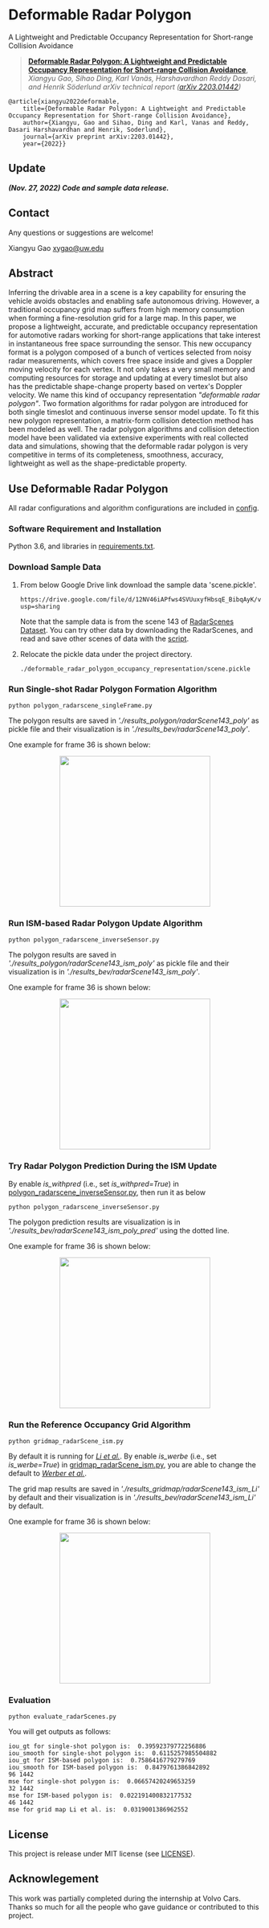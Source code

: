 # Deformable Radar Polygon

A Lightweight and Predictable Occupancy Representation for Short-range Collision Avoidance

> [**Deformable Radar Polygon: A Lightweight and Predictable Occupancy Representation for Short-range Collision Avoidance**](https://arxiv.org/pdf/2203.01442.pdf),            
> *Xiangyu Gao, Sihao Ding, Karl Vanäs, Harshavardhan Reddy Dasari, and Henrik Söderlund*
> *arXiv technical report ([arXiv 2203.01442](https://arxiv.org/abs/2203.01442))*  

    @article{xiangyu2022deformable,
        title={Deformable Radar Polygon: A Lightweight and Predictable Occupancy Representation for Short-range Collision Avoidance},
        author={Xiangyu, Gao and Sihao, Ding and Karl, Vanas and Reddy, Dasari Harshavardhan and Henrik, Soderlund},
        journal={arXiv preprint arXiv:2203.01442},
        year={2022}}

## Update
***(Nov. 27, 2022) Code and sample data release.***

## Contact
Any questions or suggestions are welcome! 

Xiangyu Gao [xygao@uw.edu](mailto:xygao@uw.edu) 

## Abstract
Inferring the drivable area in a scene is a key capability for ensuring the vehicle avoids obstacles and enabling safe autonomous driving. However, a traditional occupancy grid map suffers from high memory consumption when forming a fine-resolution grid for a large map. In this paper, we propose a lightweight, accurate, and predictable occupancy representation for automotive radars working for short-range applications that take interest in instantaneous free space surrounding the sensor. This new occupancy format is a polygon composed of a bunch of vertices selected from noisy radar measurements, which covers free space inside and gives a Doppler moving velocity for each vertex. It not only takes a very small memory and computing resources for storage and updating at every timeslot but also has the predictable shape-change property based on vertex's Doppler velocity. We name this kind of occupancy representation *"deformable radar polygon"*. Two formation algorithms for radar polygon are introduced for both single timeslot and continuous inverse sensor model update. To fit this new polygon representation, a matrix-form collision detection method has been modeled as well. The radar polygon algorithms and collision detection model have been validated via extensive experiments with real collected data and simulations, showing that the deformable radar polygon is very competitive in terms of its completeness, smoothness, accuracy, lightweight as well as the shape-predictable property. 

## Use Deformable Radar Polygon

All radar configurations and algorithm configurations are included in [config](config.py).

### Software Requirement and Installation

Python 3.6, and libraries in [requirements.txt](requirements.txt).

### Download Sample Data
1. From below Google Drive link download the sample data 'scene.pickle'. 
    ```
    https://drive.google.com/file/d/12NV46iAPfws4SVUuxyfHbsqE_BibqAyK/view?usp=sharing
    ```
    Note that the sample data is from the scene 143 of [RadarScenes Dataset](https://radar-scenes.com/). You can try other data by downloading the RadarScenes, and read and save other scenes of data with the [script](read_radarscene_data.py).

2. Relocate the pickle data under the project directory.
    ```
    ./deformable_radar_polygon_occupancy_representation/scene.pickle
    ```

### Run Single-shot Radar Polygon Formation Algorithm
    
    python polygon_radarscene_singleFrame.py
    
The polygon results are saved in *'./results_polygon/radarScene143_poly'* as pickle file and their visualization is in *'./results_bev/radarScene143_poly'*.

One example for frame 36 is shown below:
<p align="center"> <img src='docs/0036.png' align="center" height="300px"> </p> 

### Run ISM-based Radar Polygon Update Algorithm
   
    python polygon_radarscene_inverseSensor.py
    
The polygon results are saved in *'./results_polygon/radarScene143_ism_poly'* as pickle file and their visualization is in *'./results_bev/radarScene143_ism_poly'*.

One example for frame 36 is shown below:
<p align="center"> <img src='docs/0036_ism.png' align="center" height="300px"> </p> 

### Try Radar Polygon Prediction During the ISM Update
By enable *is_withpred* (i.e., set *is_withpred=True*) in [polygon_radarscene_inverseSensor.py](polygon_radarscene_inverseSensor.py), then run it as below
   
    python polygon_radarscene_inverseSensor.py
    
The polygon prediction results are visualization is in *'./results_bev/radarScene143_ism_poly_pred'* using the dotted line.

One example for frame 36 is shown below:
<p align="center"> <img src='docs/0036_ism_pred.png' align="center" height="300px"> </p> 

### Run the Reference Occupancy Grid Algorithm   
    python gridmap_radarScene_ism.py

By default it is running for [*Li et al.*](https://www.scitepress.org/papers/2018/66673/66673.pdf). By enable *is_werbe* (i.e., set *is_werbe=True*) in [gridmap_radarScene_ism.py](gridmap_radarScene_ism.py), you are able to change the default to [*Werber et al.*](https://ieeexplore.ieee.org/abstract/document/7117922).

The grid map results are saved in *'./results_gridmap/radarScene143_ism_Li'* by default and their visualization is in *'./results_bev/radarScene143_ism_Li'* by default.

One example for frame 36 is shown below:
<p align="center"> <img src='docs/0036_grid.png' align="center" height="300px"> </p> 

### Evaluation 
    python evaluate_radarScenes.py

 You will get outputs as follows:
    
    iou_gt for single-shot polygon is:  0.39592379772256886
    iou_smooth for single-shot polygon is:  0.6115257985504882
    iou_gt for ISM-based polygon is:  0.7586416779279769
    iou_smooth for ISM-based polygon is:  0.8479761386842892
    96 1442
    mse for single-shot polygon is:  0.06657420249653259
    32 1442
    mse for ISM-based polygon is:  0.022191400832177532
    46 1442
    mse for grid map Li et al. is:  0.0319001386962552

## License

This project is release under MIT license (see [LICENSE](LICENSE)).

## Acknowlegement
This work was partially completed during the internship at Volvo Cars. Thanks so much for all the people who gave guidance or contributed to this project.
